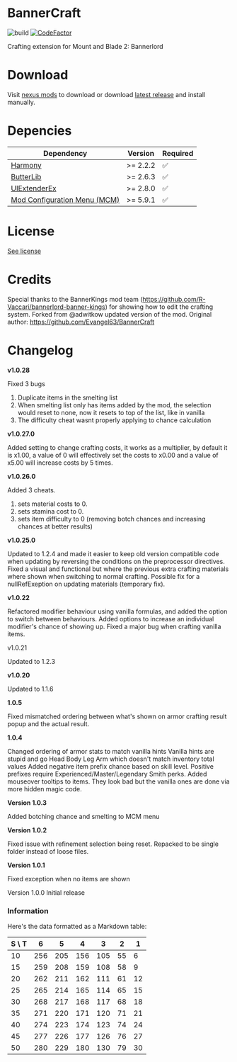 # BannerCraft

![build](https://github.com/6135/Bannerlord.BannerCraft/actions/workflows/build.yml/badge.svg?event=push)
[![CodeFactor](https://www.codefactor.io/repository/github/6135/bannerlord.bannercraft/badge)](https://www.codefactor.io/repository/github/6135/bannerlord.bannercraft)

Crafting extension for Mount and Blade 2: Bannerlord

# Download

Visit [nexus mods](https://www.nexusmods.com/mountandblade2bannerlord/mods/5932) to download or download [latest release](https://github.com/6135/Bannerlord.BannerCraft/releases/latest) and install manually. 

# Depencies 


| Dependency                   | Version  | Required |
|------------------------------|----------|----------|
| [Harmony](https://www.nexusmods.com/mountandblade2bannerlord/mods/2006)                      | >= 2.2.2 | ✅        |
| [ButterLib](https://www.nexusmods.com/mountandblade2bannerlord/mods/2018)                    | >= 2.6.3 | ✅        |
| [UIExtenderEx](https://www.nexusmods.com/mountandblade2bannerlord/mods/2102)                 | >= 2.8.0 | ✅        |
| [Mod Configuration Menu (MCM)](https://www.nexusmods.com/mountandblade2bannerlord/mods/612) | >= 5.9.1 | ✅        |


# License

[See license](https://github.com/6135/Bannerlord.BannerCraft/blob/master/LICENSE)

# Credits
Special thanks to the BannerKings mod team (https://github.com/R-Vaccari/bannerlord-banner-kings) for showing how to edit the crafting system.
Forked from @adwitkow updated version of the mod.
Original author: https://github.com/Evangel63/BannerCraft

# Changelog

**v1.0.28**

Fixed 3 bugs

1) Duplicate items in the smelting list
2) When smelting list only has items added by the mod, the selection would reset to none, now it resets to top of the list, like in vanilla
3) The difficulty cheat wasnt properly applying to chance calculation

**v1.0.27.0**

Added setting to change crafting costs, it works as a multiplier, by default it is x1.00, a value of 0 will effectively set the costs to x0.00 and a value of x5.00 will increase costs by 5 times.

**v1.0.26.0**

Added 3 cheats. 

1) sets material costs to 0. 
2) sets stamina cost to 0.
3) sets item difficulty to 0 (removing botch chances and increasing chances at better results)

**v1.0.25.0**

Updated to 1.2.4 and made it easier to keep old version compatible code when updating by reversing the conditions on the preprocessor directives. Fixed a visual and functional but where the previous extra crafting materials where shown when switching to normal crafting. Possible fix for a nullRefExeption on updating materials (temporary fix).

**v1.0.22**

Refactored modifier behaviour using vanilla formulas, and added the option to switch between behaviours. Added options to increase an individual modifier's chance of showing up. Fixed a major bug when crafting vanilla items.

v1.0.21

Updated to 1.2.3

**v1.0.20**

Updated to 1.1.6

**1.0.5**

Fixed mismatched ordering between what's shown on armor crafting result popup and the actual result.

**1.0.4**

Changed ordering of armor stats to match vanilla hints
Vanilla hints are stupid and go Head Body Leg Arm which doesn't match inventory total values
Added negative item prefix chance based on skill level. Positive prefixes require Experienced/Master/Legendary Smith perks.
Added mouseover tooltips to items. They look bad but the vanilla ones are done via more hidden magic code.

**Version 1.0.3**

Added botching chance and smelting to MCM menu

**Version 1.0.2**

Fixed issue with refinement selection being reset. Repacked to be single folder instead of loose files.

**Version 1.0.1**

Fixed exception when no items are shown

Version 1.0.0
Initial release

### Information

Here's the data formatted as a Markdown table:

| S \ T | 6   | 5   | 4   | 3   | 2   | 1   |
|-------|-----|-----|-----|-----|-----|-----|
| 10    | 256 | 205 | 156 | 105 | 55  | 6   |
| 15    | 259 | 208 | 159 | 108 | 58  | 9   |
| 20    | 262 | 211 | 162 | 111 | 61  | 12  |
| 25    | 265 | 214 | 165 | 114 | 65  | 15  |
| 30    | 268 | 217 | 168 | 117 | 68  | 18  |
| 35    | 271 | 220 | 171 | 120 | 71  | 21  |
| 40    | 274 | 223 | 174 | 123 | 74  | 24  |
| 45    | 277 | 226 | 177 | 126 | 76  | 27  |
| 50    | 280 | 229 | 180 | 130 | 79  | 30  |
